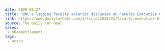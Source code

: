 ```yaml
---
date: 2020-01-27
title: "UNC's lagging faculty salaries discussed at Faculty Executive Committee meeting"
link: https://www.dailytarheel.com/article/2020/01/faculty-executive-0128
source: The Daily Tar Heel
cases:
 - shamsettlement
tags:
 - ncscv
---
```

